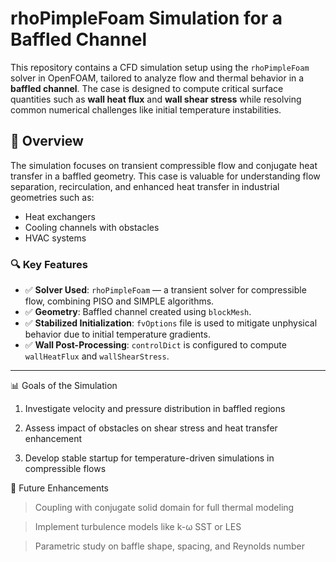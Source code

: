 # rhoPimpleFoam Simulation for a Baffled Channel

This repository contains a CFD simulation setup using the `rhoPimpleFoam` solver in OpenFOAM, tailored to analyze flow and thermal behavior in a **baffled channel**. The case is designed to compute critical surface quantities such as **wall heat flux** and **wall shear stress** while resolving common numerical challenges like initial temperature instabilities.

## 📌 Overview

The simulation focuses on transient compressible flow and conjugate heat transfer in a baffled geometry. This case is valuable for understanding flow separation, recirculation, and enhanced heat transfer in industrial geometries such as:

- Heat exchangers
- Cooling channels with obstacles
- HVAC systems

### 🔍 Key Features

- ✅ **Solver Used**: `rhoPimpleFoam` — a transient solver for compressible flow, combining PISO and SIMPLE algorithms.
- ✅ **Geometry**: Baffled channel created using `blockMesh`.
- ✅ **Stabilized Initialization**: `fvOptions` file is used to mitigate unphysical behavior due to initial temperature gradients.
- ✅ **Wall Post-Processing**: `controlDict` is configured to compute `wallHeatFlux` and `wallShearStress`.

---
📊 Goals of the Simulation
1. Investigate velocity and pressure distribution in baffled regions

2. Assess impact of obstacles on shear stress and heat transfer enhancement

3. Develop stable startup for temperature-driven simulations in compressible flows

🧠 Future Enhancements

> Coupling with conjugate solid domain for full thermal modeling

> Implement turbulence models like k-ω SST or LES

> Parametric study on baffle shape, spacing, and Reynolds number



